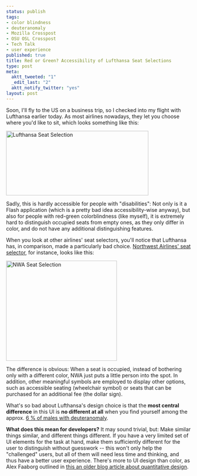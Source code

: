 ```yaml
--- 
status: publish
tags: 
- color blindness
- deuteranomaly
- Mozilla Crosspost
- OSU OSL Crosspost
- Tech Talk
- user experience
published: true
title: Red or Green? Accessibility of Lufthansa Seat Selections
type: post
meta: 
  aktt_tweeted: "1"
  _edit_last: "2"
  aktt_notify_twitter: "yes"
layout: post
---
```

Soon, I'll fly to the US on a business trip, so I checked into my flight with Lufthansa earlier today. As most airlines nowadays, they let you choose where you'd like to sit, which looks something like this:

<img src="http://fredericiana.com/wp-content/uploads/2009/04/lufthansa-seat-selection.jpg" alt="Lufthansa Seat Selection" title="Lufthansa Seat Selection" width="388" height="176" class="alignnone size-full wp-image-2168" />

Sadly, this is hardly accessible for people with "disabilities": Not only is it a Flash application (which is a pretty bad idea accessibility-wise anyway), but also for people with red-green colorblindness (like myself), it is extremely hard to distinguish occupied seats from empty ones, as they only differ in color, and do not have any additional distinguishing features.

When you look at other airlines' seat selectors, you'll notice that Lufthansa has, in comparison, made a particularly bad choice. <a href="http://www.nwa.com/travel/perkchoice_demo_html/">Northwest Airlines' seat selector</a>, for instance, looks like this:

<img src="http://fredericiana.com/wp-content/uploads/2009/04/nwa-seat-selection.jpg" alt="NWA Seat Selection" title="NWA Seat Selection" width="302" height="273" class="alignnone size-full wp-image-2169" />

The difference is obvious: When a seat is occupied, instead of bothering only with a different color, NWA just puts a little person into the spot. In addition, other meaningful symbols are employed to display other options, such as accessible seating (wheelchair symbol) or seats that can be purchased for an additional fee (the dollar sign).

What's so bad about Lufthansa's design choice is that the <strong>most central difference</strong> in this UI is <strong>no different at all</strong> when you find yourself among the approx. <a href="http://en.wikipedia.org/wiki/Deuteranomaly#Anomalous_trichromacy">6&nbsp;% of males with deuteranomaly</a>.

<strong>What does this mean for developers?</strong> It may sound trivial, but: Make similar things similar, and different things different. If you have a very limited set of UI elements for the task at hand, make them sufficiently different for the user to distinguish without guesswork -- this won't only help the "challenged" users, but all of them will need less time and thinking, and thus have a better user experience. There's more to UI design than color, as Alex Faaborg outlined in <a href="http://blog.mozilla.com/faaborg/2007/06/26/quantitative-design/">this an older blog article about quantitative design</a>.

